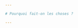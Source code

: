 ```yaml
---

# Pourquoi fait-on les choses ?

---
```




<!--

.fx: fail

#Des tests pour <span class="red">améliorer les métriques</span> ou pour <span class="green">améliorer le produit</span> ?

---
.fx: fail

#Livrer fréquemment pour <span class="red">accumuler les fonctionalités</span> ou pour <span class="green">améliorer le produit</span> ?

---
.fx: fail

#Des user stories pour <span class="red">menotter le client</span> ou pour <span class="green">améliorer la communication</span> ?

---
.fx: fail

#Réussir en <span class="red">priorité le sprint</span> ou en <span class="green">priorité le projet</span> ?

---
.fx: fail

#Un daily pour <span class="red">rendre compte de son activité</spans> ou <span class="green">synchroniser une équipe auto-organisée</span> ?
-->

